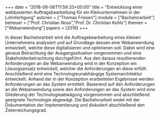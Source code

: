 +++
date = "2018-06-06T11:56:33+00:00"
title = "Entwicklung einer webbasierten Auftragsbearbeitung für ein Kleinunternehmen in der Lohnfertigung"
autoren = ["Thomas Friesen"]
module = ["Bachelorarbeit"]
betreuer = ["Prof. Christian Noss","Prof. Dr. Christian Kohls"]
themen = ["Webanwendung"]
papers = [2016]
+++

In dieser Bachelorarbeit wird die Auftragsbearbeitung eines kleinen Unternehmens analysiert
und auf Grundlage dessen eine Webanwendung entwickelt, welche diese digitalisieren
und optimieren soll. Dabei wird eine genaue Betrachtung der Ausgangssituation
vorgenommen und eine Stakeholderbetrachtung durchgeführt. Aus den daraus resultierenden
Anforderungen an die Webanwendung wird in der Konzeption ein Lösungsansatz
entwickelt, welcher die Anforderungen an diese erfüllt. Anschließend wird eine
Technologieunabhängige Systemarchitektur entwickelt. Anhand der in der Konzeption
erarbeiteten Ergebnisse werden Anforderungen an das System ermittelt. Basierend
auf den Anforderungen an die Webanwendung sowie den Anforderungen an das System
wird eine Gliederung der Technologieabwägung vorgenommen und abschließend
geeignete Technologie abgewägt. Die Bachelorarbeit endet mit der Dokumentation der
Implementierung und diskutiert abschließend den Zielerreichungsgrad.